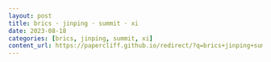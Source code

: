 ```yaml
---
layout: post
title: brics · jinping · summit · xi
date: 2023-08-18
categories: [brics, jinping, summit, xi]
content_url: https://papercliff.github.io/redirect/?q=brics+jinping+summit+xi&tbs=cdr:1,cd_min:8/17/2023,cd_max:8/19/2023
---
```

